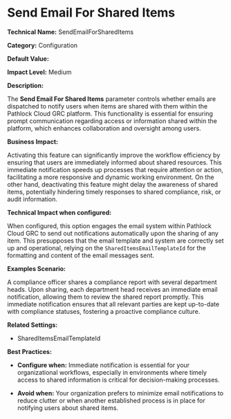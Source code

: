 # Send Email For Shared Items

**Technical Name:** SendEmailForSharedItems

**Category:** Configuration

**Default Value:**

**Impact Level:** Medium

**Description:**

The **Send Email For Shared Items** parameter controls whether emails are dispatched to notify users when items are shared with them within the Pathlock Cloud GRC platform. This functionality is essential for ensuring prompt communication regarding access or information shared within the platform, which enhances collaboration and oversight among users.

**Business Impact:**

Activating this feature can significantly improve the workflow efficiency by ensuring that users are immediately informed about shared resources. This immediate notification speeds up processes that require attention or action, facilitating a more responsive and dynamic working environment. On the other hand, deactivating this feature might delay the awareness of shared items, potentially hindering timely responses to shared compliance, risk, or audit information.

**Technical Impact when configured:**

When configured, this option engages the email system within Pathlock Cloud GRC to send out notifications automatically upon the sharing of any item. This presupposes that the email template and system are correctly set up and operational, relying on the `SharedItemsEmailTemplateId` for the formatting and content of the email messages sent.

**Examples Scenario:**

A compliance officer shares a compliance report with several department heads. Upon sharing, each department head receives an immediate email notification, allowing them to review the shared report promptly. This immediate notification ensures that all relevant parties are kept up-to-date with compliance statuses, fostering a proactive compliance culture.

**Related Settings:**

- SharedItemsEmailTemplateId

**Best Practices:** 

- **Configure when:** Immediate notification is essential for your organizational workflows, especially in environments where timely access to shared information is critical for decision-making processes.
  
- **Avoid when:** Your organization prefers to minimize email notifications to reduce clutter or when another established process is in place for notifying users about shared items.